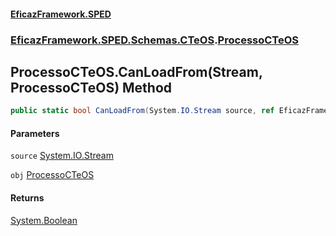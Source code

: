 #### [EficazFramework.SPED](EficazFrameworkSPED.md 'EficazFramework SPED')
### [EficazFramework.SPED.Schemas.CTeOS](EficazFramework.SPED.Schemas.CTeOS.md 'EficazFramework.SPED.Schemas.CTeOS').[ProcessoCTeOS](EficazFramework.SPED.Schemas.CTeOS/ProcessoCTeOS.md 'EficazFramework.SPED.Schemas.CTeOS.ProcessoCTeOS')

## ProcessoCTeOS.CanLoadFrom(Stream, ProcessoCTeOS) Method

```csharp
public static bool CanLoadFrom(System.IO.Stream source, ref EficazFramework.SPED.Schemas.CTeOS.ProcessoCTeOS obj);
```
#### Parameters

<a name='EficazFramework.SPED.Schemas.CTeOS.ProcessoCTeOS.CanLoadFrom(System.IO.Stream,EficazFramework.SPED.Schemas.CTeOS.ProcessoCTeOS).source'></a>

`source` [System.IO.Stream](https://docs.microsoft.com/en-us/dotnet/api/System.IO.Stream 'System.IO.Stream')

<a name='EficazFramework.SPED.Schemas.CTeOS.ProcessoCTeOS.CanLoadFrom(System.IO.Stream,EficazFramework.SPED.Schemas.CTeOS.ProcessoCTeOS).obj'></a>

`obj` [ProcessoCTeOS](EficazFramework.SPED.Schemas.CTeOS/ProcessoCTeOS.md 'EficazFramework.SPED.Schemas.CTeOS.ProcessoCTeOS')

#### Returns
[System.Boolean](https://docs.microsoft.com/en-us/dotnet/api/System.Boolean 'System.Boolean')